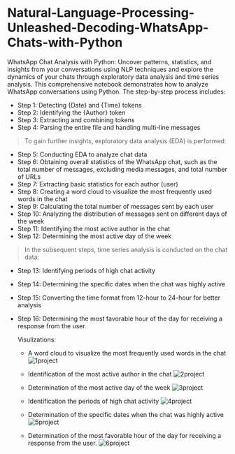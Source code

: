 # Natural-Language-Processing-Unleashed-Decoding-WhatsApp-Chats-with-Python
WhatsApp Chat Analysis with Python: Uncover patterns, statistics, and insights from your conversations using NLP techniques and explore the dynamics of your chats through exploratory data analysis and time series analysis.
This comprehensive notebook demonstrates how to analyze WhatsApp conversations using Python.
The step-by-step process includes:

  * Step 1: Detecting {Date} and {Time} tokens
  * Step 2: Identifying the {Author} token
  * Step 3: Extracting and combining tokens
  * Step 4: Parsing the entire file and handling multi-line messages

> To gain further insights, exploratory data analysis (EDA) is performed:

  * Step 5: Conducting EDA to analyze chat data
  * Step 6: Obtaining overall statistics of the WhatsApp chat, such as the total number of messages, excluding media messages, and total number of URLs
  * Step 7: Extracting basic statistics for each author (user)
  * Step 8: Creating a word cloud to visualize the most frequently used words in the chat
  * Step 9: Calculating the total number of messages sent by each user
  * Step 10: Analyzing the distribution of messages sent on different days of the week
  * Step 11: Identifying the most active author in the chat
  * Step 12: Determining the most active day of the week

> In the subsequent steps, time series analysis is conducted on the chat data:

  * Step 13: Identifying periods of high chat activity
  * Step 14: Determining the specific dates when the chat was highly active
  * Step 15: Converting the time format from 12-hour to 24-hour for better analysis
  * Step 16: Determining the most favorable hour of the day for receiving a response from the user.

    Visulizations:

    *  A word cloud to visualize the most frequently used words in the chat
    ![1project](https://github.com/imalihaider/Bytewise_final-Project-Natural-Language-Processing-Unleashed-Decoding-WhatsApp-Chats-with-Python/assets/92636959/0d0a79eb-be83-4341-88be-729515c42cfe)

    *  Identification of the most active author in the chat
    ![2project](https://github.com/imalihaider/Bytewise_final-Project-Natural-Language-Processing-Unleashed-Decoding-WhatsApp-Chats-with-Python/assets/92636959/a5872f3d-6bac-49dc-9d38-479bf0d3e141)

    *  Determination of the most active day of the week
    ![3project](https://github.com/imalihaider/Bytewise_final-Project-Natural-Language-Processing-Unleashed-Decoding-WhatsApp-Chats-with-Python/assets/92636959/96e703d0-a663-4af4-b5e7-fb913911e60e)

    *  Identification the  periods of high chat activity
    ![4project](https://github.com/imalihaider/Bytewise_final-Project-Natural-Language-Processing-Unleashed-Decoding-WhatsApp-Chats-with-Python/assets/92636959/ee0b3b3c-068b-495d-bded-d7d728749434)

    *  Determination of the specific dates when the chat was highly active
    ![5project](https://github.com/imalihaider/Bytewise_final-Project-Natural-Language-Processing-Unleashed-Decoding-WhatsApp-Chats-with-Python/assets/92636959/dc017e73-ce26-4416-bfed-ddaa8123d7fe)

    *  Determination of the most favorable hour of the day for receiving a response from the user.
    ![6project](https://github.com/imalihaider/Bytewise_final-Project-Natural-Language-Processing-Unleashed-Decoding-WhatsApp-Chats-with-Python/assets/92636959/7a1609a5-8904-47a9-bbc1-18e3eaaeba26)


